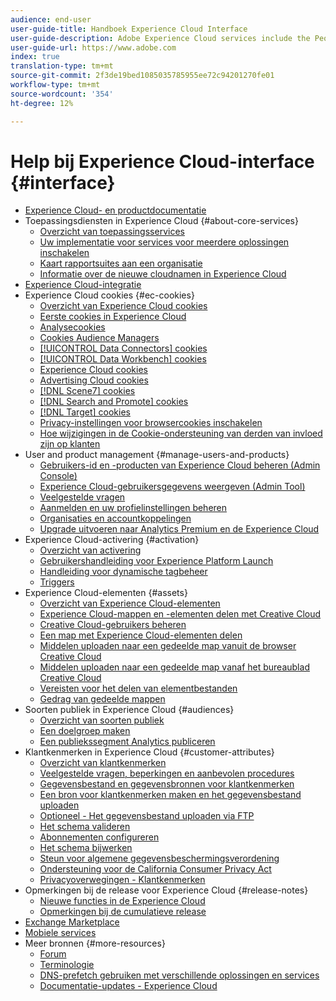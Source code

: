 ```yaml
---
audience: end-user
user-guide-title: Handboek Experience Cloud Interface
user-guide-description: Adobe Experience Cloud services include the People (Audiences and Customer Attributes), Offers, Experience Platform Launch, and Mobile Services.
user-guide-url: https://www.adobe.com
index: true
translation-type: tm+mt
source-git-commit: 2f3de19bed1085035785955ee72c94201270fe01
workflow-type: tm+mt
source-wordcount: '354'
ht-degree: 12%

---
```



# Help bij Experience Cloud-interface {#interface}

+ [Experience Cloud- en productdocumentatie](experience-cloud.md)
+ Toepassingsdiensten in Experience Cloud {#about-core-services}
   + [Overzicht van toepassingsservices](core-services-landing.md)
   + [Uw implementatie voor services voor meerdere oplossingen inschakelen](core-services/core-services.md)
   + [Kaart rapportsuites aan een organisatie](core-services/report-suite-mapping.md)
   + [Informatie over de nieuwe cloudnamen in Experience Cloud](solutions-core-services.md)
+ [Experience Cloud-integratie](marketing-cloud-integrations.md)
+ Experience Cloud cookies {#ec-cookies}
   + [Overzicht van Experience Cloud cookies](cookies/cookies-privacy.md)
   + [Eerste cookies in Experience Cloud](cookies/cookies-first-party.md)
   + [Analysecookies](cookies/cookies-analytics.md)
   + [Cookies Audience Managers](cookies/cookies-am.md)
   + [[!UICONTROL Data Connectors] cookies](cookies/cookies-dc.md)
   + [[!UICONTROL Data Workbench] cookies](cookies/cookies-insight.md)
   + [Experience Cloud cookies](cookies/cookies-mc.md)
   + [Advertising Cloud cookies](cookies/cookies-advertising-cloud.md)
   + [[!DNL Scene7] cookies](cookies/cookies-s7.md)
   + [[!DNL Search and Promote] cookies](cookies/cookies-snp.md)
   + [[!DNL Target] cookies](cookies/cookies-target.md)
   + [Privacy-instellingen voor browsercookies inschakelen](cookies/browser-cookie-settings.md)
   + [Hoe wijzigingen in de Cookie-ondersteuning van derden van invloed zijn op klanten](cookies/cookies-thirdparty.md)
+ User and product management {#manage-users-and-products}
   + [Gebruikers-id en -producten van Experience Cloud beheren (Admin Console)](admin-getting-started/admin-getting-started.md)
   + [Experience Cloud-gebruikersgegevens weergeven (Admin Tool)](admin-getting-started/admin-tool-experience-cloud.md)
   + [Veelgestelde vragen](admin-getting-started/faq.md)
   + [Aanmelden en uw profielinstellingen beheren](admin-getting-started/getting-started-experience-cloud.md)
   + [Organisaties en accountkoppelingen](admin-getting-started/organizations.md)
   + [Upgrade uitvoeren naar Analytics Premium en de Experience Cloud](admin-getting-started/upgrade-to-analytics-premium.md)
+ Experience Cloud-activering {#activation}
   + [Overzicht van activering](activation/activation.md)
   + [Gebruikershandleiding voor Experience Platform Launch](https://docs.adobe.com/content/help/en/launch/using/overview.html)
   + [Handleiding voor dynamische tagbeheer](https://docs.adobe.com/content/help/nl-NL/dtm/using/dtm-home.html)
   + [Triggers](activation/triggers.md)
+ Experience Cloud-elementen {#assets}
   + [Overzicht van Experience Cloud-elementen](experience-cloud-assets/experience-cloud-assets.md)
   + [Experience Cloud-mappen en -elementen delen met Creative Cloud](experience-cloud-assets/creative-cloud.md)
   + [Creative Cloud-gebruikers beheren](experience-cloud-assets/t-admin-add-cc-user.md)
   + [Een map met Experience Cloud-elementen delen](experience-cloud-assets/t-share-creative-cloud.md)
   + [Middelen uploaden naar een gedeelde map vanuit de browser Creative Cloud](experience-cloud-assets/t-upload-asset-cc.md)
   + [Middelen uploaden naar een gedeelde map vanaf het bureaublad Creative Cloud](experience-cloud-assets/t-cc-asset-upload-thor.md)
   + [Vereisten voor het delen van elementbestanden](experience-cloud-assets/assets-file-reqs.md)
   + [Gedrag van gedeelde mappen](experience-cloud-assets/asset-behavior.md)
+ Soorten publiek in Experience Cloud {#audiences}
   + [Overzicht van soorten publiek](audience-library/audience-library.md)
   + [Een doelgroep maken](audience-library/t-audience-create.md)
   + [Een publiekssegment Analytics publiceren](audience-library/t-publish-audience-segment.md)
+ Klantkenmerken in Experience Cloud {#customer-attributes}
   + [Overzicht van klantkenmerken](attributes/attributes.md)
   + [Veelgestelde vragen, beperkingen en aanbevolen procedures](attributes/faq-crs.md)
   + [Gegevensbestand en gegevensbronnen voor klantkenmerken](attributes/crs-data-file.md)
   + [Een bron voor klantkenmerken maken en het gegevensbestand uploaden](attributes/t-crs-usecase.md)
   + [Optioneel - Het gegevensbestand uploaden via FTP](attributes/t-upload-attributes-ftp.md)
   + [Het schema valideren](attributes/validate-schema.md)
   + [Abonnementen configureren](attributes/subscription.md)
   + [Het schema bijwerken](attributes/t-update-schema.md)
   + [Steun voor algemene gegevensbeschermingsverordening](attributes/gdpr.md)
   + [Ondersteuning voor de California Consumer Privacy Act](attributes/ccpa.md)
   + [Privacyoverwegingen - Klantkenmerken](attributes/privacy-mac.md)
+ Opmerkingen bij de release voor Experience Cloud {#release-notes}
   + [Nieuwe functies in de Experience Cloud](https://docs.adobe.com/content/help/nl-NL/release-notes/experience-cloud/current.html)
   + [Opmerkingen bij de cumulatieve release](marketing-cloud-interface/release-notes.md)
+ [Exchange Marketplace](exchange.md)
+ [Mobiele services](https://docs.adobe.com/content/help/en/mobile-services/using/home.html)
+ Meer bronnen {#more-resources}
   + [Forum](https://forums.adobe.com/community/experience-cloud)
   + [Terminologie](terms.md)
   + [DNS-prefetch gebruiken met verschillende oplossingen en services](dns-prefetch.md)
   + [Documentatie-updates - Experience Cloud](doc-updates.md)
